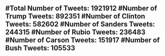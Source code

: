 #Total Number of Tweets: 1921912 
#Number of Trump Tweets: 892351
#Number of Clinton Tweets: 582602
#Number of Sanders Tweets: 244315
#Number of Rubio Tweets: 236483
#Number of Carson Tweets: 151917
#Number of Bush Tweets: 105533
---
